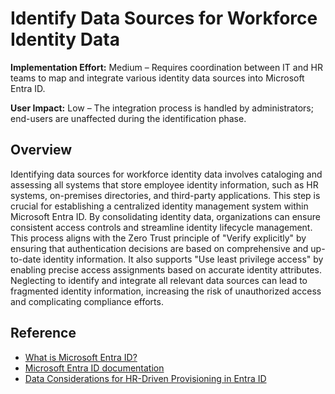 #  Identify Data Sources for Workforce Identity Data

**Implementation Effort:** Medium – Requires coordination between IT and HR teams to map and integrate various identity data sources into Microsoft Entra ID.

**User Impact:** Low – The integration process is handled by administrators; end-users are unaffected during the identification phase.

## Overview

Identifying data sources for workforce identity data involves cataloging and assessing all systems that store employee identity information, such as HR systems, on-premises directories, and third-party applications. This step is crucial for establishing a centralized identity management system within Microsoft Entra ID. By consolidating identity data, organizations can ensure consistent access controls and streamline identity lifecycle management. This process aligns with the Zero Trust principle of "Verify explicitly" by ensuring that authentication decisions are based on comprehensive and up-to-date identity information. It also supports "Use least privilege access" by enabling precise access assignments based on accurate identity attributes. Neglecting to identify and integrate all relevant data sources can lead to fragmented identity information, increasing the risk of unauthorized access and complicating compliance efforts.

## Reference

* [What is Microsoft Entra ID?](https://learn.microsoft.com/entra/fundamentals/whatis)
* [Microsoft Entra ID documentation](https://learn.microsoft.com/entra/identity/)
* [Data Considerations for HR-Driven Provisioning in Entra ID](https://www.ravenswoodtechnology.com/data-considerations-in-entra-id/)
